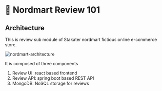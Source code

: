 # 🐡 Nordmart Review 101

## Architecture

This is review sub module of Stakater nordmart fictious online e-commerce store.

![nordmart-architecture](./images/nordmart-architecture.png)

It is composed of three components

1. Review UI: react based frontend
2. Review API: spring boot based REST API
3. MongoDB: NoSQL storage for reviews